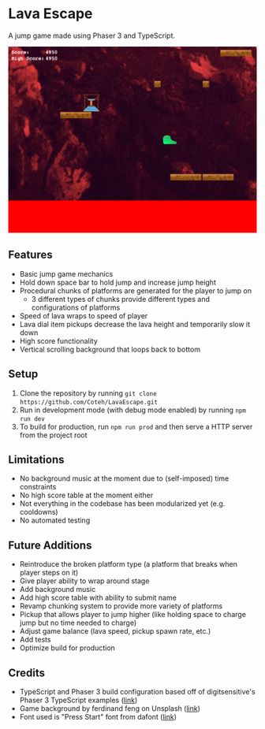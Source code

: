 # Lava Escape

A jump game made using Phaser 3 and TypeScript.

![Lava Escape Screenshot](screenshots/game.png "Lava Escape Screenshot")

## Features
- Basic jump game mechanics
- Hold down space bar to hold jump and increase jump height
- Procedural chunks of platforms are generated for the player to jump on
    - 3 different types of chunks provide different types and configurations of platforms
- Speed of lava wraps to speed of player
- Lava dial item pickups decrease the lava height and temporarily slow it down
- High score functionality
- Vertical scrolling background that loops back to bottom

## Setup
1. Clone the repository by running `git clone https://github.com/Coteh/LavaEscape.git`
1. Run in development mode (with debug mode enabled) by running `npm run dev`
1. To build for production, run `npm run prod` and then serve a HTTP server from the project root

## Limitations
- No background music at the moment due to (self-imposed) time constraints
- No high score table at the moment either
- Not everything in the codebase has been modularized yet (e.g. cooldowns)
- No automated testing

## Future Additions
- Reintroduce the broken platform type (a platform that breaks when player steps on it)
- Give player ability to wrap around stage
- Add background music
- Add high score table with ability to submit name
- Revamp chunking system to provide more variety of platforms
- Pickup that allows player to jump higher (like holding space to charge jump but no time needed to charge)
- Adjust game balance (lava speed, pickup spawn rate, etc.)
- Add tests
- Optimize build for production

## Credits
- TypeScript and Phaser 3 build configuration based off of digitsensitive's Phaser 3 TypeScript examples ([link](https://github.com/digitsensitive/phaser3-typescript))
- Game background by ferdinand feng on Unsplash ([link](https://unsplash.com/photos/2RAt2zMoHqU))
- Font used is "Press Start" font from dafont ([link](https://www.dafont.com/press-start.font))
